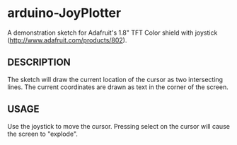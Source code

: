 arduino-JoyPlotter
==================

A demonstration sketch for Adafruit's 1.8" TFT Color shield with joystick (http://www.adafruit.com/products/802). 

DESCRIPTION
------------------
The sketch will draw the current location of the cursor as two intersecting lines. The current coordinates are drawn as text in the corner of the screen.

USAGE
------------------
Use the joystick to move the cursor. Pressing select on the cursor will cause the screen to "explode". 
